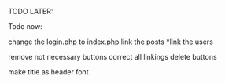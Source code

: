 TODO LATER:

Todo now:

change the login.php to index.php
link the posts
*link the users

remove not necessary buttons
correct all linkings
delete buttons

make title as header font 



